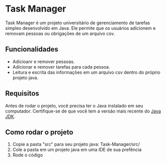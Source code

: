# Task Manager

Task Manager é um projeto universitário de gerenciamento de tarefas simples desenvolvido em Java. Ele permite que os usuários adicionem e removam pessoas ou obrigações de um arquivo csv.

## Funcionalidades

- Adicioanr e remover pessoas.
- Adicionar e remover tarefas para cada pessoa.
- Leitura e escrita das informações em um arquivo csv dentro do próprio projeto java.

## Requisitos

Antes de rodar o projeto, você precisa ter o Java instalado em seu computador. Certifique-se de que você tem a versão mais recente do [Java JDK](https://www.oracle.com/java/technologies/javase-jdk11-downloads.html).

## Como rodar o projeto

1. Copie a pasta "src" para seu projeto java:
  Task-Manager/src/
2. Cole a pasta em um projeto java em uma IDE de sua prefência
3. Rode o código
   
